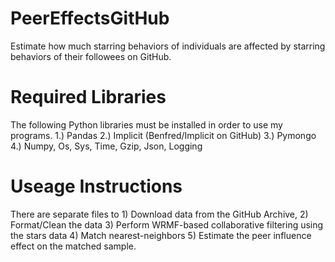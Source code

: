 # PeerEffectsGitHub
Estimate how much starring behaviors of individuals are affected by starring behaviors of their followees on GitHub.

# Required Libraries
The following Python libraries must be installed in order to use my programs.
1.) Pandas
2.) Implicit (Benfred/Implicit on GitHub)
3.) Pymongo
4.) Numpy, Os, Sys, Time, Gzip, Json, Logging

# Useage Instructions
There are separate files to 1) Download data from the GitHub 
Archive, 2) Format/Clean the data 3) Perform WRMF-based collaborative filtering using the stars data 4) Match nearest-neighbors 5) Estimate the peer influence effect on the matched sample.
